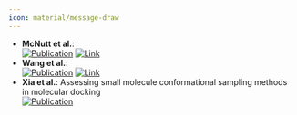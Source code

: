 ```yaml
---
icon: material/message-draw
---
```


- **McNutt et al.**:   
	[![Publication](https://img.shields.io/badge/Publication-Citations:N/A-blue?style=for-the-badge&logo=bookstack)](acs.jcim.3c01245) [![Link](https://img.shields.io/badge/Link-offline-red?style=for-the-badge&logo=xamarin&logoColor=red)](https://pubs.acs.org/doi/10.1021/acs.jcim.3c01245) 
- **Wang et al.**:   
	[![Publication](https://img.shields.io/badge/Publication-Citations:N/A-blue?style=for-the-badge&logo=bookstack)](acs.jcim.3c01519) [![Link](https://img.shields.io/badge/Link-offline-red?style=for-the-badge&logo=xamarin&logoColor=red)](https://pubs.acs.org/doi/10.1021/acs.jcim.3c01519) 
- **Xia et al.**: Assessing small molecule conformational sampling methods in molecular docking  
	[![Publication](https://img.shields.io/badge/Publication-Citations:0-blue?style=for-the-badge&logo=bookstack)](https://doi.org/10.1002/jcc.27516) 
